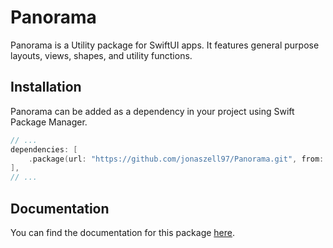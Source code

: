 # Panorama

Panorama is a Utility package for SwiftUI apps. It features general purpose layouts, views, shapes, and utility functions.

## Installation

Panorama can be added as a dependency in your project using Swift Package Manager.

```swift
// ...
dependencies: [
    .package(url: "https://github.com/jonaszell97/Panorama.git", from: "0.1.0"),
],
// ...
```

## Documentation

You can find the documentation for this package [here](https://panorama.jonaszell.dev).
